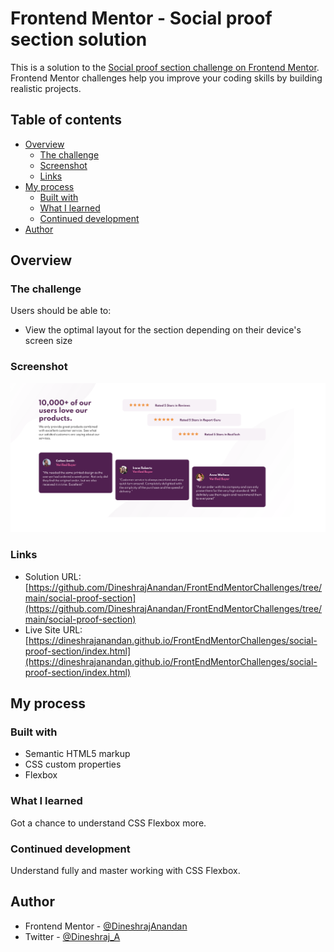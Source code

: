 # Frontend Mentor - Social proof section solution

This is a solution to the [Social proof section challenge on Frontend Mentor](https://www.frontendmentor.io/challenges/social-proof-section-6e0qTv_bA). Frontend Mentor challenges help you improve your coding skills by building realistic projects. 

## Table of contents

- [Overview](#overview)
  - [The challenge](#the-challenge)
  - [Screenshot](#screenshot)
  - [Links](#links)
- [My process](#my-process)
  - [Built with](#built-with)
  - [What I learned](#what-i-learned)
  - [Continued development](#continued-development)
- [Author](#author)

## Overview

### The challenge

Users should be able to:

- View the optimal layout for the section depending on their device's screen size

### Screenshot

![](./screenshot.png)

### Links

- Solution URL: [https://github.com/DineshrajAnandan/FrontEndMentorChallenges/tree/main/social-proof-section](https://github.com/DineshrajAnandan/FrontEndMentorChallenges/tree/main/social-proof-section)
- Live Site URL: [https://dineshrajanandan.github.io/FrontEndMentorChallenges/social-proof-section/index.html](https://dineshrajanandan.github.io/FrontEndMentorChallenges/social-proof-section/index.html)

## My process

### Built with

- Semantic HTML5 markup
- CSS custom properties
- Flexbox


### What I learned

Got a chance to understand CSS Flexbox more.

### Continued development

Understand fully and master working with CSS Flexbox.

## Author

- Frontend Mentor - [@DineshrajAnandan](https://www.frontendmentor.io/profile/DineshrajAnandan)
- Twitter - [@Dineshraj_A](https://www.twitter.com/Dineshraj_A)
